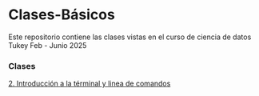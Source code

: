 # Clases-Básicos
Este repositorio contiene las clases vistas en el curso de ciencia de datos Tukey Feb - Junio 2025

### Clases

[2. Introducción a la términal y linea de comandos](Clase2-IntroduccionLineaComandos/Clase2.md)
